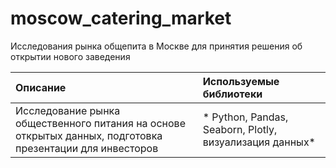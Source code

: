 # moscow_catering_market
 Исследования рынка общепита в Москве для принятия решения об открытии нового заведения

| Описание | Используемые библиотеки | 
| :---------------------- | :---------------------- |
| Исследование рынка общественного питания на основе открытых данных, подготовка презентации для инвесторов| * Python, Pandas, Seaborn, Plotly, визуализация данных* |
